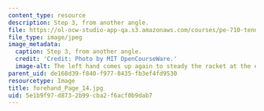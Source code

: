 ```yaml
---
content_type: resource
description: Step 3, from another angle.
file: https://ol-ocw-studio-app-qa.s3.amazonaws.com/courses/pe-710-tennis-spring-2007/5e1b9f97d8732b99cba2f6acf0b9dab7_forehand_Page_14.jpg
file_type: image/jpeg
image_metadata:
  caption: Step 3, from another angle.
  credit: 'Credit: Photo by MIT OpenCourseWare.'
  image-alt: The left hand comes up again to steady the racket at the end of the stroke.
parent_uid: de168d39-f840-f977-8435-fb3ef4fd9530
resourcetype: Image
title: forehand_Page_14.jpg
uid: 5e1b9f97-d873-2b99-cba2-f6acf0b9dab7
---
```


